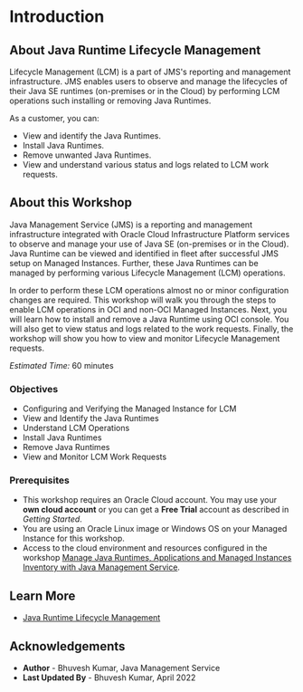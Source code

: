 # Introduction

## About Java Runtime Lifecycle Management

Lifecycle Management (LCM) is a part of JMS's reporting and management infrastructure. JMS enables users to observe and manage the lifecycles of their Java SE runtimes (on-premises or in the Cloud) by performing LCM operations such installing or removing Java Runtimes.

As a customer, you can:
  * View and identify the Java Runtimes.
  * Install Java Runtimes.
  * Remove unwanted Java Runtimes.
  * View and understand various status and logs related to LCM work requests.

## About this Workshop

Java Management Service (JMS) is a reporting and management infrastructure integrated with Oracle Cloud Infrastructure Platform services to observe and manage your use of Java SE (on-premises or in the Cloud). Java Runtime can be viewed and identified in fleet after successful JMS setup on Managed Instances. Further, these Java Runtimes can be managed by performing various Lifecycle Management (LCM) operations.

In order to perform these LCM operations almost no or minor configuration changes are required. This workshop will walk you through the steps to enable LCM operations in OCI and non-OCI Managed Instances. Next, you will learn how to install and remove a Java Runtime using OCI console. You will also get to view status and logs related to the work requests. Finally, the workshop will show you how to view and monitor Lifecycle Management requests.

_Estimated Time:_ 60 minutes

### Objectives

* Configuring and Verifying the Managed Instance for LCM
* View and Identify the Java Runtimes
* Understand LCM Operations
* Install Java Runtimes
* Remove Java Runtimes
* View and Monitor LCM Work Requests


### Prerequisites

  * This workshop requires an Oracle Cloud account. You may use your **own cloud account** or you can get a **Free Trial** account as described in *Getting Started*.
  * You are using an Oracle Linux image or Windows OS on your Managed Instance for this workshop.
  * Access to the cloud environment and resources configured in the workshop [Manage Java Runtimes, Applications and Managed Instances Inventory with Java Management Service](https://apexapps.oracle.com/pls/apex/dbpm/r/livelabs/view-workshop?wid=912).

## Learn More

* [Java Runtime Lifecycle Management](https://docs.oracle.com/en-us/iaas/jms/doc/advanced-features.html)

## Acknowledgements
* **Author** - Bhuvesh Kumar, Java Management Service
* **Last Updated By** - Bhuvesh Kumar, April 2022
